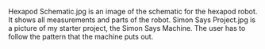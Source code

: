 Hexapod Schematic.jpg is an image of the schematic for the hexapod robot. It shows all measurements and parts of the robot.
Simon Says Project.jpg is a picture of my starter project, the Simon Says Machine. The user has to follow the pattern that the machine puts out.
